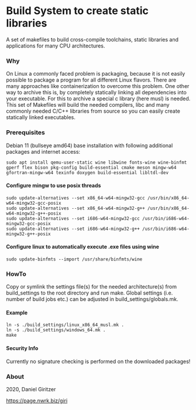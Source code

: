 Build System to create static libraries
======================

A set of makefiles to build cross-compile toolchains, static libraries and applications for many CPU architectures.

### Why

On Linux a commonly faced problem is packaging, because it is not easily possible to package a program for all different Linux flavors. There are many approaches like containerization to overcome this problem. One other way to archive this is, by completely statically linking all dependencies into your executable. For this to archive a special c library (here musl) is needed. This set of Makefiles will build the needed compilers, libc and many commonly needed C/C++ libraries from source so you can easily create statically linked executables.

### Prerequisites

Debian 11 (bullseye amd64) base installation with following additional packages and internet access:

```
sudo apt install qemu-user-static wine libwine fonts-wine wine-binfmt gperf flex bison pkg-config build-essential cmake meson mingw-w64 gfortran-mingw-w64 texinfo doxygen build-essential libltdl-dev
```

#### Configure mingw to use posix threads

```
sudo update-alternatives --set x86_64-w64-mingw32-gcc /usr/bin/x86_64-w64-mingw32-gcc-posix
sudo update-alternatives --set x86_64-w64-mingw32-g++ /usr/bin/x86_64-w64-mingw32-g++-posix
sudo update-alternatives --set i686-w64-mingw32-gcc /usr/bin/i686-w64-mingw32-gcc-posix
sudo update-alternatives --set i686-w64-mingw32-g++ /usr/bin/i686-w64-mingw32-g++-posix
```

#### Configure linux to automatically execute .exe files using wine

```
sudo update-binfmts --import /usr/share/binfmts/wine
```

### HowTo

Copy or symlink the settings file(s) for the needed architecture(s) from build_settings to the root directory and run make.
Global settings (i.e. number of build jobs etc.) can be adjusted in build_settings/globals.mk.


#### Example

```
ln -s ./build_settings/linux_x86_64_musl.mk .
ln -s ./build_settings/windows_64.mk .
make
```

#### Security Info

Currently no signature checking is performed on the downloaded packages!


### About

2020, Daniel Giritzer

https://page.nwrk.biz/giri

